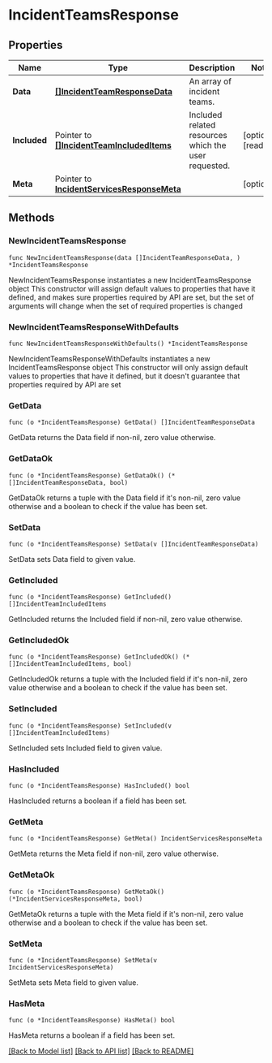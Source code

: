 # IncidentTeamsResponse

## Properties

Name | Type | Description | Notes
------------ | ------------- | ------------- | -------------
**Data** | [**[]IncidentTeamResponseData**](IncidentTeamResponseData.md) | An array of incident teams. | 
**Included** | Pointer to [**[]IncidentTeamIncludedItems**](IncidentTeamIncludedItems.md) | Included related resources which the user requested. | [optional] [readonly] 
**Meta** | Pointer to [**IncidentServicesResponseMeta**](IncidentServicesResponseMeta.md) |  | [optional] 

## Methods

### NewIncidentTeamsResponse

`func NewIncidentTeamsResponse(data []IncidentTeamResponseData, ) *IncidentTeamsResponse`

NewIncidentTeamsResponse instantiates a new IncidentTeamsResponse object
This constructor will assign default values to properties that have it defined,
and makes sure properties required by API are set, but the set of arguments
will change when the set of required properties is changed

### NewIncidentTeamsResponseWithDefaults

`func NewIncidentTeamsResponseWithDefaults() *IncidentTeamsResponse`

NewIncidentTeamsResponseWithDefaults instantiates a new IncidentTeamsResponse object
This constructor will only assign default values to properties that have it defined,
but it doesn't guarantee that properties required by API are set

### GetData

`func (o *IncidentTeamsResponse) GetData() []IncidentTeamResponseData`

GetData returns the Data field if non-nil, zero value otherwise.

### GetDataOk

`func (o *IncidentTeamsResponse) GetDataOk() (*[]IncidentTeamResponseData, bool)`

GetDataOk returns a tuple with the Data field if it's non-nil, zero value otherwise
and a boolean to check if the value has been set.

### SetData

`func (o *IncidentTeamsResponse) SetData(v []IncidentTeamResponseData)`

SetData sets Data field to given value.


### GetIncluded

`func (o *IncidentTeamsResponse) GetIncluded() []IncidentTeamIncludedItems`

GetIncluded returns the Included field if non-nil, zero value otherwise.

### GetIncludedOk

`func (o *IncidentTeamsResponse) GetIncludedOk() (*[]IncidentTeamIncludedItems, bool)`

GetIncludedOk returns a tuple with the Included field if it's non-nil, zero value otherwise
and a boolean to check if the value has been set.

### SetIncluded

`func (o *IncidentTeamsResponse) SetIncluded(v []IncidentTeamIncludedItems)`

SetIncluded sets Included field to given value.

### HasIncluded

`func (o *IncidentTeamsResponse) HasIncluded() bool`

HasIncluded returns a boolean if a field has been set.

### GetMeta

`func (o *IncidentTeamsResponse) GetMeta() IncidentServicesResponseMeta`

GetMeta returns the Meta field if non-nil, zero value otherwise.

### GetMetaOk

`func (o *IncidentTeamsResponse) GetMetaOk() (*IncidentServicesResponseMeta, bool)`

GetMetaOk returns a tuple with the Meta field if it's non-nil, zero value otherwise
and a boolean to check if the value has been set.

### SetMeta

`func (o *IncidentTeamsResponse) SetMeta(v IncidentServicesResponseMeta)`

SetMeta sets Meta field to given value.

### HasMeta

`func (o *IncidentTeamsResponse) HasMeta() bool`

HasMeta returns a boolean if a field has been set.


[[Back to Model list]](../README.md#documentation-for-models) [[Back to API list]](../README.md#documentation-for-api-endpoints) [[Back to README]](../README.md)


